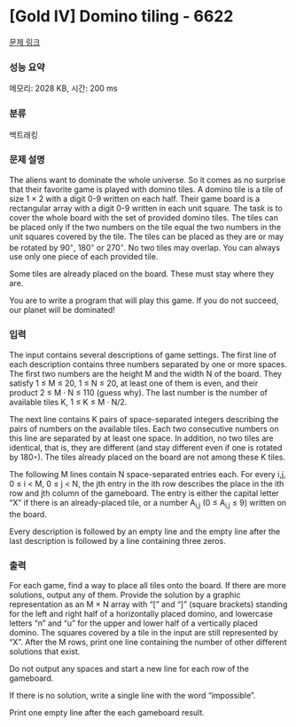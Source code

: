 # [Gold IV] Domino tiling - 6622 

[문제 링크](https://www.acmicpc.net/problem/6622) 

### 성능 요약

메모리: 2028 KB, 시간: 200 ms

### 분류

백트래킹

### 문제 설명

<p>The aliens want to dominate the whole universe. So it comes as no surprise that their favorite game is played with domino tiles. A domino tile is a tile of size 1 × 2 with a digit 0-9 written on each half. Their game board is a rectangular array with a digit 0-9 written in each unit square. The task is to cover the whole board with the set of provided domino tiles. The tiles can be placed only if the two numbers on the tile equal the two numbers in the unit squares covered by the tile. The tiles can be placed as they are or may be rotated by 90<sup>◦</sup>, 180<sup>◦</sup> or 270<sup>◦</sup>. No two tiles may overlap. You can always use only one piece of each provided tile.</p>

<p>Some tiles are already placed on the board. These must stay where they are.</p>

<p>You are to write a program that will play this game. If you do not succeed, our planet will be dominated!</p>

### 입력 

 <p>The input contains several descriptions of game settings. The first line of each description contains three numbers separated by one or more spaces. The first two numbers are the height M and the width N of the board. They satisfy 1 ≤ M ≤ 20, 1 ≤ N ≤ 20, at least one of them is even, and their product 2 ≤ M · N ≤ 110 (guess why). The last number is the number of available tiles K, 1 ≤ K ≤ M · N/2.</p>

<p>The next line contains K pairs of space-separated integers describing the pairs of numbers on the available tiles. Each two consecutive numbers on this line are separated by at least one space. In addition, no two tiles are identical, that is, they are different (and stay different even if one is rotated by 180◦). The tiles already placed on the board are not among these K tiles.</p>

<p>The following M lines contain N space-separated entries each. For every i,j, 0 ≤ i < M, 0 ≤ j < N, the jth entry in the ith row describes the place in the ith row and jth column of the gameboard. The entry is either the capital letter “X” if there is an already-placed tile, or a number A<sub>i,j</sub> (0 ≤ A<sub>i,j</sub> ≤ 9) written on the board.</p>

<p>Every description is followed by an empty line and the empty line after the last description is followed by a line containing three zeros.</p>

### 출력 

 <p>For each game, find a way to place all tiles onto the board. If there are more solutions, output any of them. Provide the solution by a graphic representation as an M × N array with “[” and “]” (square brackets) standing for the left and right half of a horizontally placed domino, and lowercase letters “n” and “u” for the upper and lower half of a vertically placed domino. The squares covered by a tile in the input are still represented by “X”. After the M rows, print one line containing the number of other different solutions that exist.</p>

<p>Do not output any spaces and start a new line for each row of the gameboard.</p>

<p>If there is no solution, write a single line with the word “impossible”.</p>

<p>Print one empty line after the each gameboard result.</p>

